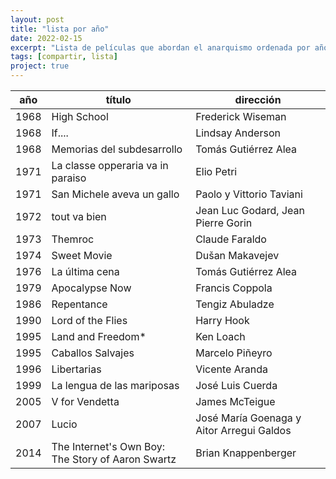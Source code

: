```yaml
---
layout: post
title: "lista por año"
date: 2022-02-15
excerpt: "Lista de películas que abordan el anarquismo ordenada por año"
tags: [compartir, lista]
project: true
---
```


| año  | título                                            | dirección                                 |
|------|---------------------------------------------------|-------------------------------------------|
| 1968 | High School                                       | Frederick Wiseman                         |
| 1968 | If....                                            | Lindsay Anderson                          |
| 1968 | Memorias del subdesarrollo                        | Tomás Gutiérrez Alea                      |
| 1971 | La classe opperaria va in paraiso                 | Elio Petri                                |
| 1971 | San Michele aveva un gallo                        | Paolo y Vittorio Taviani                  |
| 1972 | tout va bien                                      | Jean Luc Godard, Jean Pierre Gorin        |
| 1973 | Themroc                                           | Claude Faraldo                            |
| 1974 | Sweet Movie                                       | Dušan Makavejev                           |
| 1976 | La última cena                                    | Tomás Gutiérrez Alea                      |
| 1979 | Apocalypse Now                                    | Francis Coppola                           |
| 1986 | Repentance                                        | Tengiz Abuladze                           |
| 1990 | Lord of the Flies                                 | Harry Hook                                |
| 1995 | Land and Freedom*                                 | Ken Loach                                 |
| 1995 | Caballos Salvajes                                 | Marcelo Piñeyro                           |
| 1996 | Libertarias                                       | Vicente Aranda                            |
| 1999 | La lengua de las mariposas                        | José Luis Cuerda                          |
| 2005 | V for Vendetta                                    | James McTeigue                            |
| 2007 | Lucio                                             | José María Goenaga y Aitor Arregui Galdos |
| 2014 | The Internet's Own Boy: The Story of Aaron Swartz | Brian Knappenberger                       |
